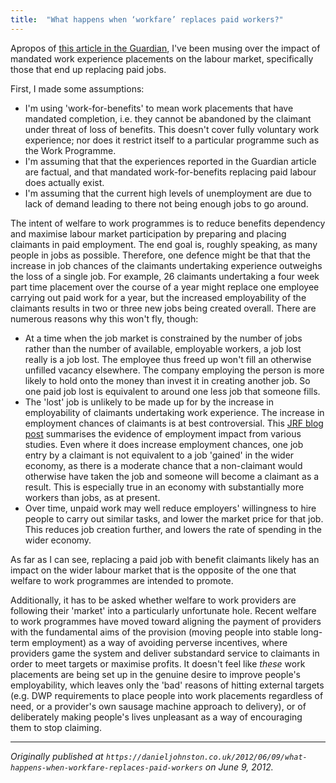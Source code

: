 ```yaml
---
title:  "What happens when ‘workfare’ replaces paid workers?"
---
```


Apropos of [this article in the Guardian](http://www.guardian.co.uk/society/2012/jun/08/jubilee-stewards-unpaid-labour-growing), I've been musing over the impact of mandated work experience placements on the labour market, specifically those that end up replacing paid jobs.

First, I made some assumptions:

- I'm using 'work-for-benefits' to mean work placements that have mandated completion, i.e. they cannot be abandoned by the claimant under threat of loss of benefits. This doesn't cover fully voluntary work experience; nor does it restrict itself to a particular programme such as the Work Programme.
- I'm assuming that that the experiences reported in the Guardian article are factual, and that mandated work-for-benefits replacing paid labour does actually exist.
- I'm assuming that the current high levels of unemployment are due to lack of demand leading to there not being enough jobs to go around.

The intent of welfare to work programmes is to reduce benefits dependency and maximise labour market participation by preparing and placing claimants in paid employment. The end goal is, roughly speaking, as many people in jobs as possible. Therefore, one defence might be that that the increase in job chances of the claimants undertaking experience outweighs the loss of a single job. For example, 26 claimants undertaking a four week part time placement over the course of a year might replace one employee carrying out paid work for a year, but the increased employability of the claimants results in two or three new jobs being created overall. There are numerous reasons why this won't fly, though:

- At a time when the job market is constrained by the number of jobs rather than the number of available, employable workers, a job lost really is a job lost. The employee thus freed up won't fill an otherwise unfilled vacancy elsewhere. The company employing the person is more likely to hold onto the money than invest it in creating another job. So one paid job lost is equivalent to around one less job that someone fills.
- The 'lost' job is unlikely to be made up for by the increase in employability of claimants undertaking work experience. The increase in employment chances of claimants is at best controversial. This [JRF blog post](http://www.jrf.org.uk/blog/2012/02/workfare-how-about-some-evidence) summarises the evidence of employment impact from various studies. Even where it does increase employment chances, one job entry by a claimant is not equivalent to a job 'gained' in the wider economy, as there is a moderate chance that a non-claimant would otherwise have taken the job and someone will become a claimant as a result. This is especially true in an economy with substantially more workers than jobs, as at present.
- Over time, unpaid work may well reduce employers' willingness to hire people to carry out similar tasks, and lower the market price for that job. This reduces job creation further, and lowers the rate of spending in the wider economy.

As far as I can see, replacing a paid job with benefit claimants likely has an impact on the wider labour market that is the opposite of the one that welfare to work programmes are intended to promote.

Additionally, it has to be asked whether welfare to work providers are following their 'market' into a particularly unfortunate hole. Recent welfare to work programmes have moved toward aligning the payment of providers with the fundamental aims of the provision (moving people into stable long-term employment) as a way of avoiding perverse incentives, where providers game the system and deliver substandard service to claimants in order to meet targets or maximise profits. It doesn't feel like *these* work placements are being set up in the genuine desire to improve people's employability, which leaves only the 'bad' reasons of hitting external targets (e.g. DWP requirements to place people into work placements regardless of need, or a provider's own sausage machine approach to delivery), or of deliberately making people's lives unpleasant as a way of encouraging them to stop claiming.

---

*Originally published at `https://danieljohnston.co.uk/2012/06/09/what-happens-when-workfare-replaces-paid-workers` on June 9, 2012.*
